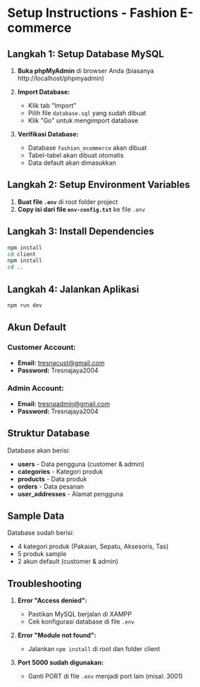 # Setup Instructions - Fashion E-commerce

## Langkah 1: Setup Database MySQL

1. **Buka phpMyAdmin** di browser Anda (biasanya http://localhost/phpmyadmin)

2. **Import Database:**
   - Klik tab "Import"
   - Pilih file `database.sql` yang sudah dibuat
   - Klik "Go" untuk mengimport database

3. **Verifikasi Database:**
   - Database `fashion_ecommerce` akan dibuat
   - Tabel-tabel akan dibuat otomatis
   - Data default akan dimasukkan

## Langkah 2: Setup Environment Variables

1. **Buat file `.env`** di root folder project
2. **Copy isi dari file `env-config.txt`** ke file `.env`

## Langkah 3: Install Dependencies

```bash
npm install
cd client
npm install
cd ..
```

## Langkah 4: Jalankan Aplikasi

```bash
npm run dev
```

## Akun Default

### Customer Account:
- **Email:** tresnacust@gmail.com
- **Password:** Tresnajaya2004

### Admin Account:
- **Email:** tresnaadmin@gmail.com
- **Password:** Tresnajaya2004

## Struktur Database

Database akan berisi:
- **users** - Data pengguna (customer & admin)
- **categories** - Kategori produk
- **products** - Data produk
- **orders** - Data pesanan
- **user_addresses** - Alamat pengguna

## Sample Data

Database sudah berisi:
- 4 kategori produk (Pakaian, Sepatu, Aksesoris, Tas)
- 5 produk sample
- 2 akun default (customer & admin)

## Troubleshooting

1. **Error "Access denied":**
   - Pastikan MySQL berjalan di XAMPP
   - Cek konfigurasi database di file `.env`

2. **Error "Module not found":**
   - Jalankan `npm install` di root dan folder client

3. **Port 5000 sudah digunakan:**
   - Ganti PORT di file `.env` menjadi port lain (misal: 3001) 